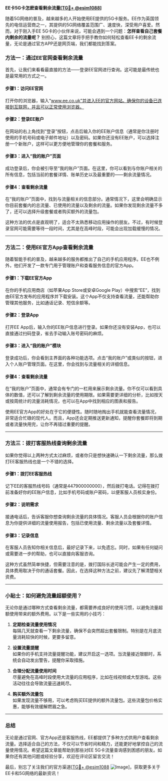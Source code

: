 **EE卡5G卡怎麽查看剩余流量[[TG💪+ @esim1088](https://t.me/s/esim1088)]**

随着5G网络的普及，越来越多的人开始使用EE提供的5G卡服务。EE作为英国领先的电信运营商之一，其提供的5G网络覆盖范围广、速度快，深受用户喜爱。然而，对于刚入手EE 5G卡的小伙伴来说，可能会遇到一个问题：**怎样查看自己套餐内剩余的流量呢？** 别担心，这篇文章将手把手教你如何轻松查看EE卡的剩余流量，无论是通过官方APP还是网页端，我们都能找到答案。

### **方法一：通过EE官网查看剩余流量**

首先，让我们来看看最直接的方法——登录EE官网进行查询。这可能是最传统也是最常用的方式之一。

#### **步骤1：访问EE官网**
打开你的浏览器，输入“www.ee.co.uk”并进入EE的官方网站。确保你的设备已连接到互联网，并且可以正常使用浏览器。

#### **步骤2：登录EE账户**
在网站的右上角找到“登录”按钮，点击后输入你的EE账户信息（通常是你注册时使用的手机号码或电子邮件地址）以及密码。如果你还没有EE账户，可以选择注册一个新账户，这样可以更方便地管理你的套餐和服务。

#### **步骤3：进入“我的账户”页面**
成功登录后，你会被引导至“我的账户”页面。在这里，你可以看到与你账户相关的所有信息，包括当前的套餐详情、账单历史以及最重要的——剩余流量情况。

#### **步骤4：查看剩余流量**
在“我的账户”页面中，找到与流量相关的信息部分。通常情况下，这里会明确显示你目前套餐内的总流量、已使用的流量以及剩余的流量。如果你发现剩余流量不多了，还可以选择升级套餐或者购买额外的流量包。

这种方法的优点是直观明了，适合不太熟悉移动应用操作的朋友。不过，有时候登录官网可能需要等待一段时间，尤其是在高峰时段，可能会出现加载缓慢的情况。

---

### **方法二：使用EE官方App查看剩余流量**

随着智能手机的普及，越来越多的服务都推出了自己的手机应用程序。EE也不例外，他们开发了一款专门用于管理账户和查看服务信息的官方App。

#### **步骤1：下载EE官方App**
在你的手机应用商店（如苹果App Store或安卓Google Play）中搜索“EE”，找到由EE官方发布的应用程序并下载安装。这个App不仅支持查看流量，还能帮助你管理其他服务，比如通话记录、短信余额等。

#### **步骤2：登录App**
打开EE App后，输入你的EE账户信息进行登录。如果你还没有安装App，也可以直接通过扫码登录，省去手动输入账号密码的麻烦。

#### **步骤3：进入“我的账户”模块**
登录成功后，你会看到主界面的各种功能选项。点击“我的账户”或类似的按钮，进入个人账户管理页面。在这里，你会找到与流量相关的详细信息。

#### **步骤4：查看剩余流量**
在“我的账户”页面中，通常会有专门的一栏用来展示剩余流量。你不仅可以看到具体的数值，还可以了解到剩余流量的使用期限。如果需要更详细的分析，比如按天或按周统计的流量消耗情况，也可以在App中找到相应的图表和报告。

使用EE官方App的好处在于它的便捷性。随时随地掏出手机就能查看流量情况，非常适合忙碌的现代人。而且，App还会定期推送更新通知，提醒你套餐即将到期或者流量快用完，让你不再错过重要的提醒。

---

### **方法三：拨打客服热线查询剩余流量**

如果你觉得以上两种方式太过麻烦，或者你只是想快速确认一下剩余流量，那么拨打EE客服热线也是一个不错的选择。

#### **步骤1：拨打EE客服热线**
记下EE的客服热线号码（通常是447900000000），然后拨打电话。记得在拨打前准备好你的EE账户信息，比如手机号码或账户密码，以便客服人员核实身份。

#### **步骤2：说明需求**
接通电话后，告诉客服你想查询剩余流量的具体情况。客服人员会根据你的账户信息为你提供详细的流量使用报告，包括已使用流量、剩余流量以及套餐详情。

#### **步骤3：记录信息**
在客服人员告知你相关信息后，最好记录下来，以免遗忘。同时，如果有任何疑问或需要进一步的帮助，也可以直接向客服咨询。

这种方式虽然简单快捷，但需要注意的是，拨打国际长途可能会产生一定的费用，具体费用取决于你的通话套餐。因此，在选择这种方法之前，建议先了解清楚相关资费。

---

### **小贴士：如何避免流量超额使用？**

无论你是通过哪种方式查看剩余流量，都需要养成良好的使用习惯，以避免流量超额使用带来的额外费用。以下是一些实用的小技巧：

1. **定期检查流量使用情况**  
   每隔几天就查看一下剩余流量，确保不会突然超出套餐限制。特别是在月底流量消耗较快的时候，更要多留意。

2. **设置流量提醒**  
   如果你的手机支持流量提醒功能，建议开启这一选项。当流量接近限额时，系统会自动发出警告，提醒你采取措施。

3. **合理分配流量使用时间**  
   尽量避免在高峰时段使用大流量的应用程序，比如在线视频或大型游戏。这些活动往往会导致流量迅速耗尽。

4. **购买额外流量包**  
   如果发现流量不够用，可以考虑购买EE提供的额外流量包。这些流量包价格实惠，能够有效缓解燃眉之急。

---

### **总结**

无论是通过官网、官方App还是客服热线，EE都提供了多种方式供用户查看剩余流量。选择适合自己的方法，不仅可以节省时间和精力，还能更好地掌控自己的流量使用情况。希望这篇文章能帮助到那些对EE 5G卡流量查询感到困惑的朋友。如果你还有其他问题或经验分享，欢迎在评论区留言交流！

最后，别忘了关注我们的官方渠道[[TG💪+ @esim1088](https://t.me/s/esim1088) ![Image](https://i.postimg.cc/4NQfJmqS/Snipaste-2025-05-13-00-14-12.png)]，获取更多关于EE卡和5G网络的最新资讯！